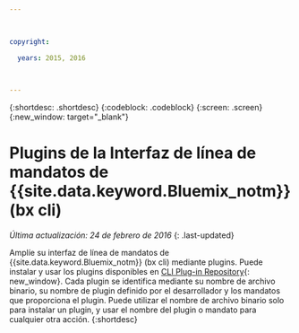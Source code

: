 ```yaml
---

 

copyright:

  years: 2015, 2016

 

---
```


{:shortdesc: .shortdesc}
{:codeblock: .codeblock}
{:screen: .screen}
{:new_window: target="_blank"}

# Plugins de la Interfaz de línea de mandatos de {{site.data.keyword.Bluemix_notm}} (bx cli)

*Última actualización: 24 de febrero de 2016*
{: .last-updated}

Amplíe su interfaz de línea de mandatos de {{site.data.keyword.Bluemix_notm}} (bx cli) mediante
plugins. Puede instalar y usar los plugins disponibles en
[CLI Plug-in Repository](http://plugins.ng.bluemix.net/){: new_window}. Cada plugin se identifica mediante su nombre de
archivo binario, su nombre de plugin definido por el desarrollador y los mandatos que proporciona el plugin. Puede utilizar
el nombre de archivo binario solo para instalar un plugin, y usar el nombre del plugin o mandato para cualquier otra acción.
{:shortdesc}
